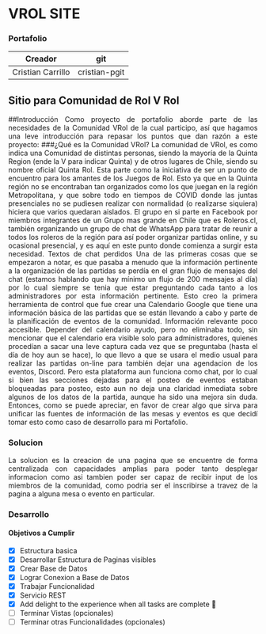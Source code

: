 # VROL SITE
### Portafolio

|Creador|git|
|-------|---|
|Cristian Carrillo|cristian-pgit|

## Sitio para Comunidad de Rol V Rol

<p style="text-align: justify;">
##Introducción
Como proyecto de portafolio aborde parte de las necesidades de la Comunidad VRol de la cual
participo, así que hagamos una leve introducción para repasar los puntos que dan razón a este
proyecto:
###¿Qué es la Comunidad VRol?
La comunidad de VRol, es como indica una Comunidad de distintas personas, siendo la mayoría de
la Quinta Region (ende la V para indicar Quinta) y de otros lugares de Chile, siendo su nombre oficial
Quinta Rol. Esta parte como la iniciativa de ser un punto de encuentro para los amantes de los Juegos
de Rol. Esto ya que en la Quinta región no se encontraban tan organizados como los que juegan en
la región Metropolitana, y que sobre todo en tiempos de COVID donde las juntas presenciales no se
pudiesen realizar con normalidad (o realizarse siquiera) hiciera que varios quedaran aislados. El
grupo en si parte en Facebook por miembros integrantes de un Grupo mas grande en Chile que es
Roleros.cl, también organizando un grupo de chat de WhatsApp para tratar de reunir a todos los
roleros de la región para así poder organizar partidas online, y su ocasional presencial, y es aquí en
este punto donde comienza a surgir esta necesidad.
Textos de chat perdidos
Una de las primeras cosas que se empezaron a notar, es que pasaba a menudo que la información
pertinente a la organización de las partidas se perdía en el gran flujo de mensajes del chat (estamos
hablando que hay mínimo un flujo de 200 mensajes al día) por lo cual siempre se tenia que estar
preguntando cada tanto a los administradores por esta información pertinente. Esto creo la primera
herramienta de control que fue crear una Calendario Google que tiene una información básica de las
partidas que se están llevando a cabo y parte de la planificación de eventos de la comunidad.
Información relevante poco accesible.
Depender del calendario ayudo, pero no eliminaba todo, sin mencionar que el calendario era visible
solo para administradores, quienes procedían a sacar una leve captura cada vez que se preguntaba
(hasta el día de hoy aun se hace), lo que llevo a que se usara el medio usual para realizar las partidas
on-line para también dejar una agendacion de los eventos, Discord. Pero esta plataforma aun
funciona como chat, por lo cual si bien las secciones dejadas para el posteo de eventos estaban
bloqueadas para posteo, esto aun no deja una claridad inmediata sobre algunos de los datos de la
partida, aunque ha sido una mejora sin duda.
Entonces, como se puede apreciar, en favor de crear algo que sirva para unificar las fuentes de
información de las mesas y eventos es que decidí tomar esto como caso de desarrollo para mi
Portafolio.
</p>

### Solucion

<p style="text-align: justify;">
La solucion es la creacion de una pagina que se encuentre de forma centralizada con capacidades amplias para poder tanto desplegar informacion como asi tambien poder ser capaz de recibir input de los miembros de la comunidad, como podria ser el inscribirse a travez de la pagina a alguna mesa o evento en particular.
</p>


### Desarrollo

<p style="text-align: justify;">

</p>



#### Objetivos a Cumplir
- [x] Estructura basica
- [x] Desarrollar Estructura de Paginas visibles
- [x] Crear Base de Datos
- [x] Lograr Conexion a Base de Datos
- [x] Trabajar Funcionalidad
- [x] Servicio REST
- [x] Add delight to the experience when all tasks are complete :tada:
- [ ] Terminar Vistas (opcionales)
- [ ] Terminar otras Funcionalidades (opcionales)
